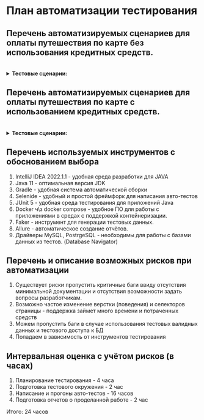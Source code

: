# План автоматизации тестирования

## Перечень автоматизируемых сценариев для оплаты путешествия по карте без использования кредитных средств.
<br />
<details>
<summary><b>Тестовые сценарии:</b></summary>

**1. Отправка валидной формы с именем на латинице (от 2-х символов)**

*Шаги:*

1. Открыть сайт http://localhost:8080/,
2. Нажать кнопку "Купить",
3. Ввести валидные данные в поле "Номер карты",
4. Ввести валидные данные в поле "Месяц",
5. Ввести валидные данные в поле "Год",
6. Ввести валидные данные в поле "Владелец" на латинице (от 2-х символов),
7. Ввести валидные данные в поле "CVC/CVV".
8. Нажать на кнопку *"Продолжить"*.

*Ожидаемый результат:* Выведено сообщение "Успешно. Заявка отправлена!"

**2. Отправка формы с именем на кириллице (от 2-х символов)**

*Шаги:*

1. Открыть сайт http://localhost:8080/,
2. Нажать кнопку "Купить",
3. Ввести валидные данные в поле "Номер карты",
4. Ввести валидные данные в поле "Месяц",
5. Ввести валидные данные в поле "Год",
6. Ввести данные в поле "Владелец" на кириллице (от 2-х символов),
7. Ввести валидные данные в поле "CVC/CVV".
8. Нажать на кнопку *"Продолжить"*.

*Ожидаемый результат:* Выведено сообщение "Ошибка. Неверный формат"


**3. Отправка пустой формы**

*Шаги:*

1. Открыть сайт http://localhost:8080/,
2. Нажать кнопку "Купить",
3. Нажать на кнопку *"Продолжить"*.

*Ожидаемый результат:* Выведено сообщение "Ошибка! Поля не должны быть пустыми."

**4. Отправка формы c пустым полем "CVC/CVV"**

*Шаги:*

1. Открыть сайт http://localhost:8080/,
2. Нажать кнопку "Купить",
3. Ввести валидные данные в поле "Номер карты",
4. Ввести валидные данные в поле "Месяц",
5. Ввести валидные данные в поле "Год",
6. Ввести валидные данные в поле "Владелец" на латинице (от 2-х символов),
7. Нажать на кнопку *"Продолжить"*.

*Ожидаемый результат:* Выведено сообщение "Ошибка! Введите CVC/CVV код!"

**5. Отправка формы c пустым полем "Владелец"**

*Шаги:*

1. Открыть сайт http://localhost:8080/,
2. Нажать кнопку "Купить",
3. Ввести валидные данные в поле "Номер карты",
4. Ввести валидные данные в поле "Месяц",
5. Ввести валидные данные в поле "Год",
6. Ввести валидные данные в поле "CVC/CVV".
7. Нажать на кнопку *"Продолжить"*.

*Ожидаемый результат:* Выведено сообщение "Ошибка! Введите Имя!"

**6. Отправка формы c пустым полем "Год"**

*Шаги:*

1. Открыть сайт http://localhost:8080/,
2. Нажать кнопку "Купить",
3. Ввести валидные данные в поле "Номер карты",
4. Ввести валидные данные в поле "Месяц",
5. Ввести валидные данные в поле "Владелец" на латинице (от 2-х символов),
6. Ввести валидные данные в поле "CVC/CVV".
7. Нажать на кнопку *"Продолжить"*.

*Ожидаемый результат:* Выведено сообщение "Ошибка! Введите Год!"

**7. Отправка формы c пустым полем "Месяц"**

*Шаги:*

1. Открыть сайт http://localhost:8080/,
2. Нажать кнопку "Купить",
3. Ввести валидные данные в поле "Номер карты",
5. Ввести валидные данные в поле "Год",
6. Ввести валидные данные в поле "Владелец" на латинице (от 2-х символов),
7. Ввести валидные данные в поле "CVC/CVV".
8. Нажать на кнопку *"Продолжить"*.

*Ожидаемый результат:* Выведено сообщение "Ошибка! Введите Месяц!"

**8. Отправка формы с не валидными данными в поле "Номер карты"**

*Шаги:*

1. Открыть сайт http://localhost:8080/,
2. Нажать кнопку "Купить",
3. Ввести не валидные данные в поле "Номер карты",
4. Ввести валидные данные в поле "Месяц",
5. Ввести валидные данные в поле "Год",
6. Ввести валидные данные в поле "Владелец" на латинице (от 2-х символов),
7. Ввести валидные данные в поле "CVC/CVV".
8. Нажать на кнопку *"Продолжить"*.

*Ожидаемый результат:* Выведено сообщение "Ошибка! Проверьте данные еще раз!"

**9. Отправка формы с не валидными данными в поле "CVC/CVV (2х значное число)"**

*Шаги:*

1. Открыть сайт http://localhost:8080/,
2. Нажать кнопку "Купить",
3. Ввести валидные данные в поле "Номер карты",
4. Ввести валидные данные в поле "Месяц",
5. Ввести валидные данные в поле "Год",
6. Ввести валидные данные в поле "Владелец" на латинице (от 2-х символов),
7. Ввести не валидные данные в поле "CVC/CVV" (2х значное число).
8. Нажать на кнопку *"Продолжить"*.

*Ожидаемый результат:* Выведено сообщение "Ошибка! Код CVC/CVV введен неверно!"

**10. Отправка формы с не валидными данными в поле "CVC/CVV ("000")"**

*Шаги:*

1. Открыть сайт http://localhost:8080/,
2. Нажать кнопку "Купить",
3. Ввести валидные данные в поле "Номер карты",
4. Ввести валидные данные в поле "Месяц",
5. Ввести валидные данные в поле "Год",
6. Ввести валидные данные в поле "Владелец" на латинице (от 2-х символов),
7. Ввести не валидные данные в поле "CVC/CVV" ("000").
8. Нажать на кнопку *"Продолжить"*.

*Ожидаемый результат:* Выведено сообщение "Ошибка! Код CVC/CVV введен неверно!"

**11. Отправка формы с не валидными данными в поле "Месяц"**

*Шаги:*

1. Открыть сайт http://localhost:8080/,
2. Нажать кнопку "Купить",
3. Ввести не валидные данные в поле "Месяц",
4. Ввести валидные данные в поле "Год",
5. Ввести валидные данные в поле "Владелец" на латинице (от 2-х символов),
6. Ввести валидные данные в поле "CVC/CVV".
7. Нажать на кнопку *"Продолжить"*.

*Ожидаемый результат:* Выведено сообщение "Ошибка! Проверьте данные еще раз!"

**12. Отправка формы с не валидными данными в поле "Год"**

*Шаги:*

1. Открыть сайт http://localhost:8080/,
2. Нажать кнопку "Купить",
3. Ввести валидные данные в поле "Номер карты",
4. Ввести валидные данные в поле "Месяц",
5. Ввести не валидные данные в поле "Год",
6. Ввести валидные данные в поле "Владелец" на латинице (от 2-х символов),
7. Ввести валидные данные в поле "CVC/CVV".
8. Нажать на кнопку *"Продолжить"*.

*Ожидаемый результат:* Выведено сообщение "Ошибка! Проверьте данные еще раз!"

**13. Отправка формы с данными номера карты сгенерированными случайно**

*Шаги:*

1. Открыть сайт http://localhost:8080/,
2. Нажать кнопку "Купить",
3. Ввести случайно сгенерированные данные в поле "Номер карты",
4. Ввести валидные данные в поле "Месяц",
5. Ввести валидные данные в поле "Год",
6. Ввести валидные данные в поле "Владелец" на латинице(от 2-х символов),
7. Ввести валидные данные в поле "CVC/CVV".
8. Нажать на кнопку *"Продолжить"*.

*Ожидаемый результат:* Выведено сообщение "Ошибка! Проверьте данные еще раз!"

**14. Отправка формы с данными в поле имени владельца сгенерированными случайно**

*Шаги:*

1. Открыть сайт http://localhost:8080/,
2. Нажать кнопку "Купить",
3. Ввести валидные данные в поле "Номер карты",
4. Ввести валидные данные в поле "Месяц",
5. Ввести валидные данные в поле "Год",
6. Ввести сгенерированные случайно данные в поле "Владелец" на латинице (от 2-х символов),
7. Ввести валидные данные в поле "CVC/CVV".
8. Нажать на кнопку *"Продолжить"*.

*Ожидаемый результат:* Выведено сообщение "Ошибка! Проверьте данные еще раз!"

</details>

## Перечень автоматизируемых сценариев для оплаты путешествия по карте c использованием кредитных средств.

<br />
<details>
<summary><b>Тестовые сценарии:</b></summary>

**1. Отправка валидной формы с именем на латинице (от 2-х символов)**

*Шаги:*

1. Открыть сайт http://localhost:8080/,
2. Нажать кнопку "Купить в кредит",
3. Ввести валидные данные в поле "Номер карты",
4. Ввести валидные данные в поле "Месяц",
5. Ввести валидные данные в поле "Год",
6. Ввести валидные данные в поле "Владелец" на латинице (от 2-х символов),
7. Ввести валидные данные в поле "CVC/CVV".
8. Нажать на кнопку *"Продолжить"*.

*Ожидаемый результат:* Выведено сообщение "Успешно. Заявка отправлена!"

**2. Отправка формы с именем на кириллице (от 2-х символов)**

*Шаги:*

1. Открыть сайт http://localhost:8080/,
2. Нажать кнопку "Купить в кредит",
3. Ввести валидные данные в поле "Номер карты",
4. Ввести валидные данные в поле "Месяц",
5. Ввести валидные данные в поле "Год",
6. Ввести данные в поле "Владелец" на кириллице (от 2-х символов),
7. Ввести валидные данные в поле "CVC/CVV".
8. Нажать на кнопку *"Продолжить"*.

*Ожидаемый результат:* Выведено сообщение "Ошибка. Неверный формат"



**3. Отправка пустой формы**

*Шаги:*

1. Открыть сайт http://localhost:8080/,
2. Нажать кнопку "Купить в кредит",
3. Нажать на кнопку *"Продолжить"*.

*Ожидаемый результат:* Выведено сообщение "Ошибка! Поля не должны быть пустыми!"

**4. Отправка формы c пустым полем "CVC/CVV"**

*Шаги:*

1. Открыть сайт http://localhost:8080/,
2. Нажать кнопку "Купить в кредит",
3. Ввести валидные данные в поле "Номер карты",
4. Ввести валидные данные в поле "Месяц",
5. Ввести валидные данные в поле "Год",
6. Ввести валидные данные в поле "Владелец" на латинице (от 2-х символов),
7. Нажать на кнопку *"Продолжить"*.

*Ожидаемый результат:* Выведено сообщение "Ошибка! Введите CVC/CVV код!"

**5. Отправка формы c пустым полем "Владелец"**

*Шаги:*

1. Открыть сайт http://localhost:8080/,
2. Нажать кнопку "Купить в кредит",
3. Ввести валидные данные в поле "Номер карты",
4. Ввести валидные данные в поле "Месяц",
5. Ввести валидные данные в поле "Год",
6. Ввести валидные данные в поле "CVC/CVV".
7. Нажать на кнопку *"Продолжить"*.

*Ожидаемый результат:* Выведено сообщение "Ошибка! Введите Имя!"

**6. Отправка формы c пустым полем "Год"**

*Шаги:*

1. Открыть сайт http://localhost:8080/,
2. Нажать кнопку "Купить в кредит",
3. Ввести валидные данные в поле "Номер карты",
4. Ввести валидные данные в поле "Месяц",
5. Ввести валидные данные в поле "Владелец" на латинице (от 2-х символов),
6. Ввести валидные данные в поле "CVC/CVV".
7. Нажать на кнопку *"Продолжить"*.

*Ожидаемый результат:* Выведено сообщение "Ошибка! Введите Год!"

**7. Отправка формы c пустым полем "Месяц"**

*Шаги:*

1. Открыть сайт http://localhost:8080/,
2. Нажать кнопку "Купить в кредит",
3. Ввести валидные данные в поле "Номер карты",
5. Ввести валидные данные в поле "Год",
6. Ввести валидные данные в поле "Владелец" на латинице (от 2-х символов),
7. Ввести валидные данные в поле "CVC/CVV".
8. Нажать на кнопку *"Продолжить"*.

*Ожидаемый результат:* Выведено сообщение "Ошибка! Введите Месяц!"

**8. Отправка формы с не валидными данными в поле "Номер карты"**

*Шаги:*

1. Открыть сайт http://localhost:8080/,
2. Нажать кнопку "Купить в кредит",
3. Ввести не валидные данные в поле "Номер карты",
4. Ввести валидные данные в поле "Месяц",
5. Ввести валидные данные в поле "Год",
6. Ввести валидные данные в поле "Владелец" на латинице (от 2-х символов),
7. Ввести валидные данные в поле "CVC/CVV".
8. Нажать на кнопку *"Продолжить"*.

*Ожидаемый результат:* Выведено сообщение "Ошибка! Проверьте данные еще раз!"

**9. Отправка формы с не валидными данными в поле "CVC/CVV" (2х значное число)**

*Шаги:*

1. Открыть сайт http://localhost:8080/,
2. Нажать кнопку "Купить в кредит",
3. Ввести валидные данные в поле "Номер карты",
4. Ввести валидные данные в поле "Месяц",
5. Ввести валидные данные в поле "Год",
6. Ввести валидные данные в поле "Владелец" на латинице (от 2-х символов),
7. Ввести не валидные данные в поле "CVC/CVV" (2х значное число).
8. Нажать на кнопку *"Продолжить"*.

*Ожидаемый результат:* Выведено сообщение "Ошибка! Код CVC/CVV введен неверно!"

**10. Отправка формы с не валидными данными в поле "CVC/CVV ("000")"**

*Шаги:*

1. Открыть сайт http://localhost:8080/,
2. Нажать кнопку "Купить в кредит",
3. Ввести валидные данные в поле "Номер карты",
4. Ввести валидные данные в поле "Месяц",
5. Ввести валидные данные в поле "Год",
6. Ввести валидные данные в поле "Владелец" на латинице (от 2-х символов),
7. Ввести не валидные данные в поле "CVC/CVV" ("000").
8. Нажать на кнопку *"Продолжить"*.

*Ожидаемый результат:* Выведено сообщение "Ошибка! Код CVC/CVV введен неверно!"

**11. Отправка формы с не валидными данными в поле "Месяц"**

*Шаги:*

1. Открыть сайт http://localhost:8080/,
2. Нажать кнопку "Купить в кредит",
3. Ввести валидные данные в поле "Номер карты",
4. Ввести не валидные данные в поле "Месяц",
5. Ввести валидные данные в поле "Год",
6. Ввести валидные данные в поле "Владелец" на латинице (от 2-х символов),
7. Ввести валидные данные в поле "CVC/CVV".
8. Нажать на кнопку *"Продолжить"*.

*Ожидаемый результат:* Выведено сообщение "Ошибка! Проверьте данные еще раз!"

**12. Отправка формы с не валидными данными в поле "Год"**

*Шаги:*

1. Открыть сайт http://localhost:8080/,
2. Нажать кнопку "Купить в кредит",
3. Ввести валидные данные в поле "Номер карты",
4. Ввести валидные данные в поле "Месяц",
5. Ввести не валидные данные в поле "Год",
6. Ввести валидные данные в поле "Владелец" на латинице (от 2-х символов),
7. Ввести валидные данные в поле "CVC/CVV".
8. Нажать на кнопку *"Продолжить"*.

*Ожидаемый результат:* Выведено сообщение "Ошибка! Проверьте данные еще раз!"

**13. Отправка формы с данными номера карты сгенерированными случайно**

*Шаги:*

1. Открыть сайт http://localhost:8080/,
2. Нажать кнопку "Купить в кредит",
3. Ввести случайно сгенерированные данные в поле "Номер карты",
4. Ввести валидные данные в поле "Месяц",
5. Ввести валидные данные в поле "Год",
6. Ввести валидные данные в поле "Владелец" на латинице (от 2-х символов),
7. Ввести не валидные данные в поле "CVC/CVV".
8. Нажать на кнопку *"Продолжить"*.

*Ожидаемый результат:* Выведено сообщение "Ошибка! Проверьте данные еще раз!"

**14. Отправка формы с данными в поле имени владельца сгенерированными случайно**

*Шаги:*

1. Открыть сайт http://localhost:8080/,
2. Нажать кнопку "Купить в кредит",
3. Ввести валидные данные в поле "Номер карты",
4. Ввести валидные данные в поле "Месяц",
5. Ввести валидные данные в поле "Год",
6. Ввести сгенерированные случайно данные в поле "Владелец" на латинице (от 2-х символов),
7. Ввести валидные данные в поле "CVC/CVV".
8. Нажать на кнопку *"Продолжить"*.

*Ожидаемый результат:* Выведено сообщение "Ошибка! Проверьте данные еще раз!"
</details>

## Перечень используемых инструментов с обоснованием выбора

1. IntelliJ IDEA 2022.1.1 - удобная среда разработки для JAVA
2. Java 11 - оптимальная версия JDK
3. Gradle - удобная система автоматической сборки
4. Selenide - удобный и простой фреймфорк для написания авто-тестов
5. JUnit 5 - удобная среда тестирования для приложений Java
6. Docker ч\з docker compose - удобное ПО для работы с приложениями в средах с поддержкой контейнеризации.
7. Faker - инструмент для генерации тестовых данных.
8. Allure - автоматическое создание отчётов.
9. Драйверы MySQL, PostrgeSQL - необходимы для работы с базами данных из тестов. (Database Navigator)

## Перечень и описание возможных рисков при автоматизации

1. Существует риски пропустить критичные баги ввиду отсутствия минимальной документации и отсутствия возможности задать вопросы разработчикам.
2. Возможно частое изменение верстки (поведения) и селекторов страницы - поддержка займет много времени и потраченных средств
3. Можем пропустить баги в случае использования тестовых валидных данных и тестового доступа к БД
4. Попадаем в зависимость от инструментов тестирования

## Интервальная оценка с учётом рисков (в часах)

1. Планирование тестирования - 4 часа
2. Подготовка тестового окружения - 2 час
3. Написание и прогоны авто-тестов - 16 часов
4. Подготовка отчетов о проделанной работе - 2 час

Итого: 24 часов

